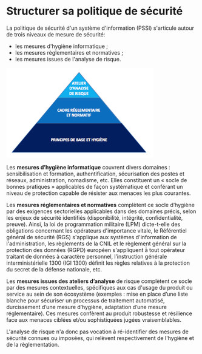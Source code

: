 # Structurer sa politique de sécurité

La politique de sécurité d'un système d'information \(PSSI\) s'articule autour de trois niveaux de mesure de sécurité:

* les mesures d'hygiène informatique ;
* les mesures règlementaires et normatives ;
* les mesures issues de l'analyse de risque.

![](assets/pyramide.png)

Les **mesures d’hygiène informatique** couvrent divers domaines : sensibilisation et formation, authentification, sécurisation des postes et réseaux, administration, nomadisme, etc. Elles constituent un « socle de bonnes pratiques » applicables de façon systématique et conférant un niveau de protection capable de résister aux menaces les plus courantes.

Les **mesures réglementaires et normatives** complètent ce socle d’hygiène par des exigences sectorielles applicables dans des domaines précis, selon les enjeux de sécurité identifiés \(disponibilité, intégrité, confidentialité, preuve\). Ainsi, la loi de programmation militaire \(LPM\) dicte-t-elle des obligations concernant les opérateurs d'importance vitale, le Référentiel général de sécurité \(RGS\) s'applique aux systèmes d'information de l'administration, les règlements de la CNIL et le règlement général sur la protection des données \(RGPD\) européen s'appliquent à̀ tout opérateur traitant de données à caractère personnel, l’instruction générale interministérielle 1300 \(IGI 1300\) définit les règles relatives à la protection du secret de la défense nationale, etc.

Les **mesures issues des ateliers d’analyse** de risque complètent ce socle par des mesures contextuelles, spécifiques aux cas d'usage du produit ou service au sein de son écosystème \(exemples : mise en place d’une liste blanche pour sécuriser un processus de traitement automatisé, durcissement d’une mesure d’hygiène, adaptation d’une mesure réglementaire\). Ces mesures confèrent au produit robustesse et résilience face aux menaces ciblées et/ou sophistiquées jugées vraisemblables.

L'analyse de risque n'a donc pas vocation à ré-identifier des mesures de sécurité connues ou imposées, qui relèvent respectivement de l'hygiène et de la règlementation.

